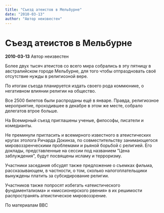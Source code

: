 ```yaml
---
title: "Съезд атеистов в Мельбурне"
date: "2010-03-13"
author: "Автор неизвестен"
---
```


# Съезд атеистов в Мельбурне

**2010-03-13** Автор неизвестен

Более двух тысяч атеистов со всего мира собрались в эту пятницу в австралийском городе Мельбурне, для того чтобы отпраздновать своё отсутствие нужды в религиозной вере.

По итогам съезда планируется издать своего рода коммюнике, о негативном влиянии религии на общество.

Все 2500 билетов были распроданы ещё в январе. Правда, религиозное мероприятие, проходившее в декабре в этом же месте, собрало делегатов втрое больше.

На Всемирный съезд приглашены ученые, философы, писатели и комедианты.

Не преминули пригласить и всемирного известного в атеистических кругах этолога Ричарда Докинза, по совместительству занимающегося мировоззренческими проблемами и рьяной борьбой с религией. Его доклады, представленные на сессии под названием "Цена заблуждения", будут посвящены исламу и терроризму.

Участники заседания обсудят также предложение о съемках фильма, рассказывающем, в частности, о том, сколько налогоплательщики вынуждены платить за субсидирование религии.

Участников также попросят избегать «атеистического фундаментализма» и «миссионерского рвения» в их решимости распространять атеистическое мировоззрение.

По материалам BBC